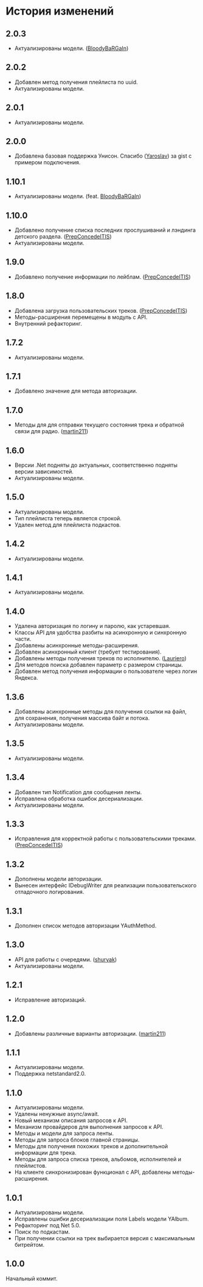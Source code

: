 # История изменений

## 2.0.3
* Актуализированы модели. ([BloodyBaRGaIn](https://github.com/BloodyBaRGaIn))
## 2.0.2
* Добавлен метод получения плейлиста по uuid.
* Актуализированы модели.
## 2.0.1
* Актуализированы модели.
## 2.0.0
* Добавлена базовая поддержка Унисон. Спасибо ([Yaroslav](https://github.com/asnct)) за gist с примером подключения.
## 1.10.1
* Актуализированы модели. (feat. [BloodyBaRGaIn](https://github.com/BloodyBaRGaIn))
## 1.10.0
* Добавлено получение списка последних прослушиваний и лэндинга детского раздела. ([PrepConcedeITIS](https://github.com/PrepConcedeITIS))
* Актуализированы модели.
## 1.9.0
* Добавлено получение информации по лейблам. ([PrepConcedeITIS](https://github.com/PrepConcedeITIS))
## 1.8.0
* Добавлена загрузка пользовательских треков. ([PrepConcedeITIS](https://github.com/PrepConcedeITIS))
* Методы-расширения перемещены в модуль с API.
* Внутренний рефакторинг.
## 1.7.2
* Актуализированы модели.
## 1.7.1
* Добавлено значение для метода авторизации.
## 1.7.0
* Методы для для отправки текущего состояния трека и обратной связи для радио. ([martin211](https://github.com/martin211))
## 1.6.0
* Версии .Net подняты до актуальных, соответственно подняты версии зависимостей.
* Актуализированы модели.
## 1.5.0
* Актуализированы модели.
* Тип плейлиста теперь является строкой.
* Удален метод для плейлиста подкастов.
## 1.4.2
* Актуализированы модели.
## 1.4.1
* Актуализированы модели.
## 1.4.0
* Удалена авторизация по логину и паролю, как устаревшая.
* Классы API для удобства разбиты на асинхронную и синхронную части.
* Добавлены асинхронные методы-расширения.
* Добавлен асинхронный клиент (требует тестирования).
* Добавлены методы получения треков по исполнителю. ([Lauriero](https://github.com/Lauriero))
* Для методов поиска добавлен параметр с размером страницы.
* Добавлен метод получения информации о пользователе через логин Яндекса.
## 1.3.6
* Добавлены асинхронные методы для получения ссылки на файл, для сохранения, получения массива байт и потока.
* Актуализированы модели.
## 1.3.5
* Актуализированы модели.
## 1.3.4
* Добавлен тип Notification для сообщения ленты.
* Исправлена обработка ошибок десериализации.
* Актуализированы модели.
## 1.3.3
* Исправления для корректной работы с пользовательскими треками. ([PrepConcedeITIS](https://github.com/PrepConcedeITIS))
## 1.3.2
* Дополнены модели авторизации.
* Вынесен интерфейс IDebugWriter для реализации пользовательского отладочного логирования.
## 1.3.1
* Дополнен список методов авторизации YAuthMethod.
## 1.3.0
* API для работы c очередями. ([shuryak](https://github.com/shuryak))
* Актуализированы модели.
## 1.2.1
* Исправление авторизаций.
## 1.2.0
* Добавлены различные варианты авторизации. ([martin211](https://github.com/martin211))
## 1.1.1
* Актуализированы модели.
* Поддержка netstandard2.0.
## 1.1.0
* Актуализированы модели.
* Удалены ненужные async/await.
* Новый механизм описания запросов к API.
* Механизм провайдеров для выполнения запросов к API.
* Методы и модели для запроса ленты.
* Методы для запроса блоков главной страницы.
* Методы для получения похожих треков и дополнительной информации для трека.
* Методы для запроса списка треков, альбомов, исполнителей и плейлистов.
* На клиенте синхронизирован функционал с API, добавлены методы-расширения.
## 1.0.1
* Актуализированы модели.
* Исправлены ошибки десериализации поля Labels модели YAlbum.
* Рефакторинг под Net 5.0.
* Поиск по подкастам.
* При получении ссылки на трек выбирается версия с максимальным битрейтом.
## 1.0.0
Начальный коммит.

